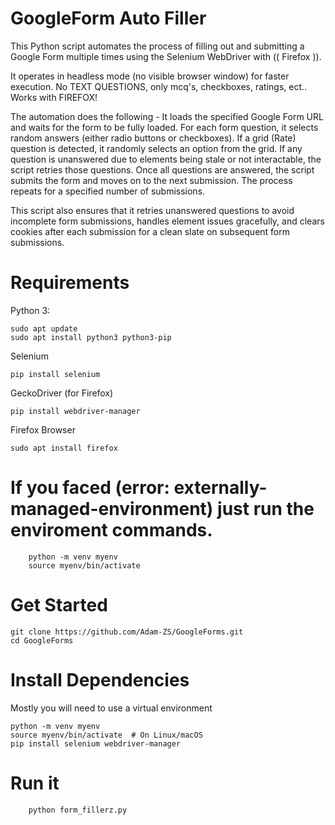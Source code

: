 # GoogleForm Auto Filler

This Python script automates the process of filling out and submitting a Google Form multiple times using the Selenium WebDriver with (( Firefox )). 

It operates in headless mode (no visible browser window) for faster execution. 
No TEXT QUESTIONS, only mcq's, checkboxes, ratings, ect..
Works with FIREFOX!

The automation does the following -
It loads the specified Google Form URL and waits for the form to be fully loaded. 
For each form question, it selects random answers (either radio buttons or checkboxes).
If a grid (Rate) question is detected, it randomly selects an option from the grid.
If any question is unanswered due to elements being stale or not interactable, the script retries those questions.
Once all questions are answered, the script submits the form and moves on to the next submission.
The process repeats for a specified number of submissions.

This script also ensures that it retries unanswered questions to avoid incomplete form submissions, handles element issues gracefully, and clears cookies after each submission for a clean slate on subsequent form submissions.

# Requirements


Python 3:

    sudo apt update
    sudo apt install python3 python3-pip

Selenium

    pip install selenium

GeckoDriver (for Firefox)
    
    pip install webdriver-manager

Firefox Browser

    sudo apt install firefox
# If you faced (error: externally-managed-environment) just run the enviroment commands.

        python -m venv myenv
        source myenv/bin/activate

# Get Started
    git clone https://github.com/Adam-ZS/GoogleForms.git
    cd GoogleForms

    
# Install Dependencies

Mostly you will need to use a virtual environment

    python -m venv myenv
    source myenv/bin/activate  # On Linux/macOS
    pip install selenium webdriver-manager

# Run it
        python form_fillerz.py

